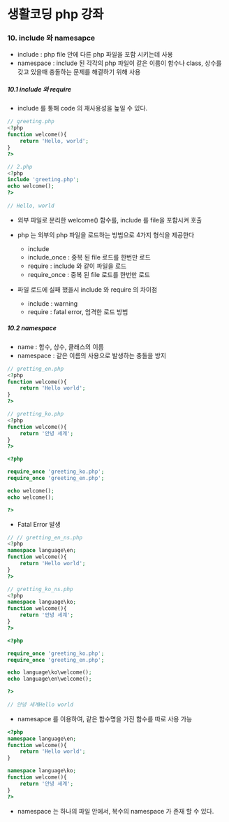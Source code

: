 # 생활코딩 php 강좌

### 10. include 와 namesapce

* include : php file 안에 다른 php 파일을 포함 시키는데 사용
* namespace : include 된 각각의 php 파일이 같은 이름이 함수나 class, 상수를 갖고 있을때 충돌하는 문제를 해결하기 위해 사용

##### 10.1 include 와 require

* include 를 통해 code 의 재사용성을 높일 수 있다.



```php
// greeting.php
<?php
function welcome(){
    return 'Hello, world';
}
?>
```



```php
// 2.php
<?php
include 'greeting.php';
echo welcome();
?>
  
// Hello, world
```

* 외부 파일로 분리한 welcome() 함수를, include 를 file을 포함시켜 호출



* php 는 외부의 php 파일을 로드하는 방법으로 4가지 형식을 제공한다
  * include
  * include_once : 중복 된 file 로드를 한번만 로드
  * require : include 와 같이 파일을 로드
  * require_once : 중복 된 file 로드를 한번만 로드
* 파일 로드에 실패 했을시 include 와 require 의 차이점
  * include : warning
  * require : fatal error, 엄격한 로드 방법





##### 10.2 namespace

* name : 함수, 상수, 클래스의 이름
* namespace : 같은 이름의 사용으로 발생하는 충돌을 방지





```php
// gretting_en.php
<?php
function welcome(){
    return 'Hello world';
}
?>
```



```php
// gretting_ko.php
<?php
function welcome(){
    return '안녕 세계';
}
?>
```



```php
<?php

require_once 'greeting_ko.php';
require_once 'greeting_en.php';

echo welcome();
echo welcome();

?>
```

* Fatal Error 발생







```php
// // gretting_en_ns.php
<?php
namespace language\en;
function welcome(){
    return 'Hello world';
}
?>
```



```php
// gretting_ko_ns.php
<?php
namespace language\ko;
function welcome(){
    return '안녕 세계';
}
?>
```



```php
<?php

require_once 'greeting_ko.php';
require_once 'greeting_en.php';

echo language\ko\welcome();
echo language\en\welcome();

?>
  
// 안녕 세계Hello world
```

* namesapce 를 이용하여, 같은 함수명을 가진 함수를 따로 사용 가능





```php
<?php
namespace language\en;
function welcome(){
    return 'Hello world';
}

namespace language\ko;
function welcome(){
    return '안녕 세계';
}
?>
```

* namespace 는 하나의 파일 안에서, 복수의 namespace 가 존재 할 수 있다.